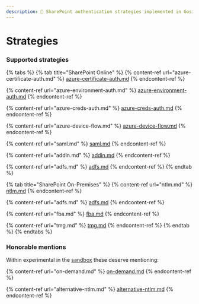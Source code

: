```yaml
---
description: 🔐 SharePoint authentication strategies implemented in Gosip
---
```


# Strategies

### Supported strategies

{% tabs %}
{% tab title="SharePoint Online" %}
{% content-ref url="azure-certificate-auth.md" %}
[azure-certificate-auth.md](azure-certificate-auth.md)
{% endcontent-ref %}

{% content-ref url="azure-environment-auth.md" %}
[azure-environment-auth.md](azure-environment-auth.md)
{% endcontent-ref %}

{% content-ref url="azure-creds-auth.md" %}
[azure-creds-auth.md](azure-creds-auth.md)
{% endcontent-ref %}

{% content-ref url="azure-device-flow.md" %}
[azure-device-flow.md](azure-device-flow.md)
{% endcontent-ref %}

{% content-ref url="saml.md" %}
[saml.md](saml.md)
{% endcontent-ref %}

{% content-ref url="addin.md" %}
[addin.md](addin.md)
{% endcontent-ref %}

{% content-ref url="adfs.md" %}
[adfs.md](adfs.md)
{% endcontent-ref %}
{% endtab %}

{% tab title="SharePoint On-Premises" %}
{% content-ref url="ntlm.md" %}
[ntlm.md](ntlm.md)
{% endcontent-ref %}

{% content-ref url="adfs.md" %}
[adfs.md](adfs.md)
{% endcontent-ref %}

{% content-ref url="fba.md" %}
[fba.md](fba.md)
{% endcontent-ref %}

{% content-ref url="tmg.md" %}
[tmg.md](tmg.md)
{% endcontent-ref %}
{% endtab %}
{% endtabs %}

### Honorable mentions

Within experimental in the [sandbox](https://github.com/koltyakov/gosip-sandbox/tree/master/strategies) these deserve mentioning:

{% content-ref url="on-demand.md" %}
[on-demand.md](on-demand.md)
{% endcontent-ref %}

{% content-ref url="alternative-ntlm.md" %}
[alternative-ntlm.md](alternative-ntlm.md)
{% endcontent-ref %}



